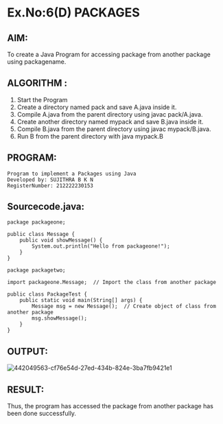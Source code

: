 # Ex.No:6(D) PACKAGES

## AIM:
To create a Java Program for accessing package from another package using packagename.

## ALGORITHM :

1. Start the Program
2. Create a directory named pack and save A.java inside it.
3. Compile A.java from the parent directory using javac pack/A.java.
4. Create another directory named mypack and save B.java inside it.
5. Compile B.java from the parent directory using javac mypack/B.java.
6. Run B from the parent directory with java mypack.B

## PROGRAM:

```
Program to implement a Packages using Java
Developed by: SUJITHRA B K N
RegisterNumber: 212222230153
```

## Sourcecode.java:

```
package packageone;

public class Message {
    public void showMessage() {
        System.out.println("Hello from packageone!");
    }
}

package packagetwo;

import packageone.Message;  // Import the class from another package

public class PackageTest {
    public static void main(String[] args) {
        Message msg = new Message();  // Create object of class from another package
        msg.showMessage();
    }
}
```

## OUTPUT:

![442049563-cf76e54d-27ed-434b-824e-3ba7fb9421e1](https://github.com/user-attachments/assets/d6a84af2-2842-4a55-b21f-12fdb9f60ee8)

## RESULT:
Thus, the program has accessed the package from another package has been done successfully.
